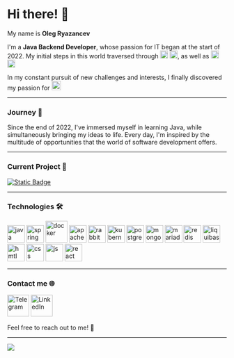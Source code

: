 # Hi there! 👋

My name is **Oleg Ryazancev**

I'm a **Java Backend Developer**, whose passion for IT began at the start of 2022.
My initial steps in this world traversed through
<img src='https://cdn.jsdelivr.net/gh/devicons/devicon@latest/icons/html5/html5-original.svg' width =18, alt="html">
<img src='https://cdn.jsdelivr.net/gh/devicons/devicon@latest/icons/css3/css3-original.svg' width =18, alt="css">,
as well as
<img src='https://cdn.jsdelivr.net/gh/devicons/devicon@latest/icons/csharp/csharp-original.svg' width =18, alt="csharp">
<img src='https://cdn.jsdelivr.net/gh/devicons/devicon@latest/icons/unity/unity-original.svg' width =18, alt="unity">

In my constant pursuit of new challenges and interests, I finally discovered
my passion
for <img src='https://cdn.jsdelivr.net/gh/devicons/devicon@latest/icons/java/java-original.svg' width =21>

<hr>

### Journey 🚀

Since the end of 2022, I've immersed myself in learning Java, while
simultaneously bringing my ideas to life. Every day, I'm inspired by the
multitude of opportunities that the world of software development offers.

<hr>

### Current Project 🔧

[![Static Badge](https://img.shields.io/badge/online--shop-p?style=for-the-badge&logo=spring&color=gray)](https://github.com/OlegRyazancev/online-shop)

<hr>

### Technologies 🛠️

<div>
<img src='https://cdn.jsdelivr.net/gh/devicons/devicon@latest/icons/java/java-original.svg' width =40, alt="java">
<img src='https://cdn.jsdelivr.net/gh/devicons/devicon@latest/icons/spring/spring-original.svg' width =40, alt="spring">
<img src='https://cdn.jsdelivr.net/gh/devicons/devicon@latest/icons/docker/docker-original.svg' width =50, alt="docker">
<img src='https://cdn.jsdelivr.net/gh/devicons/devicon@latest/icons/apachekafka/apachekafka-original.svg' width =40, alt="apachekafka">
<img src='https://cdn.jsdelivr.net/gh/devicons/devicon@latest/icons/rabbitmq/rabbitmq-original.svg' width =40, alt="rabbitmq">
<img src='https://cdn.jsdelivr.net/gh/devicons/devicon@latest/icons/kubernetes/kubernetes-original.svg' width =40, alt="kubernetes">
<img src='https://cdn.jsdelivr.net/gh/devicons/devicon@latest/icons/postgresql/postgresql-original.svg' width =40, alt="postgresql">
<img src='https://cdn.jsdelivr.net/gh/devicons/devicon@latest/icons/mongodb/mongodb-original.svg' width =40, alt="mongodb">
<img src='https://cdn.jsdelivr.net/gh/devicons/devicon@latest/icons/mariadb/mariadb-original.svg' width =40, alt="mariadb">
<img src='https://cdn.jsdelivr.net/gh/devicons/devicon@latest/icons/redis/redis-original.svg' width =40, alt="redis">
<img src='https://cdn.jsdelivr.net/gh/devicons/devicon@latest/icons/liquibase/liquibase-original.svg' width =40, alt="liquibase">

<br>

<img src='https://cdn.jsdelivr.net/gh/devicons/devicon@latest/icons/html5/html5-original.svg' width =40, alt="hmtl">
<img src='https://cdn.jsdelivr.net/gh/devicons/devicon@latest/icons/css3/css3-original.svg' width =40, alt="css">
<img src='https://cdn.jsdelivr.net/gh/devicons/devicon@latest/icons/javascript/javascript-original.svg' width =40, alt="js">
<img src='https://cdn.jsdelivr.net/gh/devicons/devicon@latest/icons/react/react-original.svg' width =40 alt="react">
</div>

<hr>

### Contact me 🌐

<a href="https://t.me/ryazaaancev"><img src="https://upload.wikimedia.org/wikipedia/commons/8/82/Telegram_logo.svg" alt="Telegram" width="50"></a>
<a href="https://t.me/ryazaaancev"><img src="https://cdn.jsdelivr.net/gh/devicons/devicon@latest/icons/linkedin/linkedin-original.svg" alt="LinkedIn" width="50"></a>

Feel free to reach out to me! 🌟

<hr>

<a href="http://www.github.com/OlegRyazancev"><img src="https://github-readme-streak-stats.herokuapp.com/?user=OlegRyazancev&stroke=ffffff&background=22272e&ring=ef4444&fire=ef4444&currStreakNum=ffffff&currStreakLabel=ef4444&sideNums=ffffff&sideLabels=ffffff&dates=ffffff&hide_border=true" /></a>
